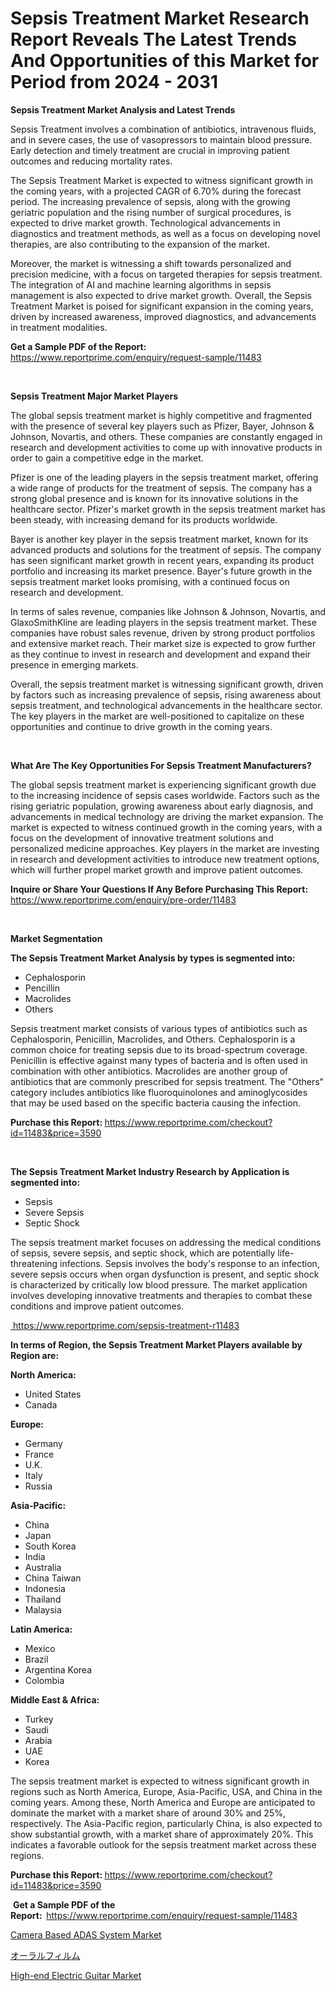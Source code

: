 <p><h1>Sepsis Treatment Market Research Report Reveals The Latest Trends And Opportunities of this Market for Period from 2024 - 2031</h1></p><p><strong>Sepsis Treatment Market Analysis and Latest Trends</strong></p>
<p><p>Sepsis Treatment involves a combination of antibiotics, intravenous fluids, and in severe cases, the use of vasopressors to maintain blood pressure. Early detection and timely treatment are crucial in improving patient outcomes and reducing mortality rates.</p><p>The Sepsis Treatment Market is expected to witness significant growth in the coming years, with a projected CAGR of 6.70% during the forecast period. The increasing prevalence of sepsis, along with the growing geriatric population and the rising number of surgical procedures, is expected to drive market growth. Technological advancements in diagnostics and treatment methods, as well as a focus on developing novel therapies, are also contributing to the expansion of the market.</p><p>Moreover, the market is witnessing a shift towards personalized and precision medicine, with a focus on targeted therapies for sepsis treatment. The integration of AI and machine learning algorithms in sepsis management is also expected to drive market growth. Overall, the Sepsis Treatment Market is poised for significant expansion in the coming years, driven by increased awareness, improved diagnostics, and advancements in treatment modalities.</p></p>
<p><strong>Get a Sample PDF of the Report:&nbsp;</strong> <a href="https://www.reportprime.com/enquiry/request-sample/11483">https://www.reportprime.com/enquiry/request-sample/11483</a></p>
<p>&nbsp;</p>
<p><strong>Sepsis Treatment Major Market Players</strong></p>
<p><p>The global sepsis treatment market is highly competitive and fragmented with the presence of several key players such as Pfizer, Bayer, Johnson & Johnson, Novartis, and others. These companies are constantly engaged in research and development activities to come up with innovative products in order to gain a competitive edge in the market.</p><p>Pfizer is one of the leading players in the sepsis treatment market, offering a wide range of products for the treatment of sepsis. The company has a strong global presence and is known for its innovative solutions in the healthcare sector. Pfizer's market growth in the sepsis treatment market has been steady, with increasing demand for its products worldwide.</p><p>Bayer is another key player in the sepsis treatment market, known for its advanced products and solutions for the treatment of sepsis. The company has seen significant market growth in recent years, expanding its product portfolio and increasing its market presence. Bayer's future growth in the sepsis treatment market looks promising, with a continued focus on research and development.</p><p>In terms of sales revenue, companies like Johnson & Johnson, Novartis, and GlaxoSmithKline are leading players in the sepsis treatment market. These companies have robust sales revenue, driven by strong product portfolios and extensive market reach. Their market size is expected to grow further as they continue to invest in research and development and expand their presence in emerging markets.</p><p>Overall, the sepsis treatment market is witnessing significant growth, driven by factors such as increasing prevalence of sepsis, rising awareness about sepsis treatment, and technological advancements in the healthcare sector. The key players in the market are well-positioned to capitalize on these opportunities and continue to drive growth in the coming years.</p></p>
<p>&nbsp;</p>
<p><strong>What Are The Key Opportunities For Sepsis Treatment Manufacturers?</strong></p>
<p><p>The global sepsis treatment market is experiencing significant growth due to the increasing incidence of sepsis cases worldwide. Factors such as the rising geriatric population, growing awareness about early diagnosis, and advancements in medical technology are driving the market expansion. The market is expected to witness continued growth in the coming years, with a focus on the development of innovative treatment solutions and personalized medicine approaches. Key players in the market are investing in research and development activities to introduce new treatment options, which will further propel market growth and improve patient outcomes.</p></p>
<p><strong>Inquire or Share Your Questions If Any Before Purchasing This Report:</strong> <a href="https://www.reportprime.com/enquiry/pre-order/11483">https://www.reportprime.com/enquiry/pre-order/11483</a></p>
<p>&nbsp;</p>
<p><strong>Market Segmentation</strong></p>
<p><strong>The Sepsis Treatment Market Analysis by types is segmented into:</strong></p>
<p><ul><li>Cephalosporin</li><li>Pencillin</li><li>Macrolides</li><li>Others</li></ul></p>
<p><p>Sepsis treatment market consists of various types of antibiotics such as Cephalosporin, Penicillin, Macrolides, and Others. Cephalosporin is a common choice for treating sepsis due to its broad-spectrum coverage. Penicillin is effective against many types of bacteria and is often used in combination with other antibiotics. Macrolides are another group of antibiotics that are commonly prescribed for sepsis treatment. The "Others" category includes antibiotics like fluoroquinolones and aminoglycosides that may be used based on the specific bacteria causing the infection.</p></p>
<p><strong>Purchase this Report:&nbsp;</strong><a href="https://www.reportprime.com/checkout?id=11483&price=3590">https://www.reportprime.com/checkout?id=11483&price=3590</a></p>
<p>&nbsp;</p>
<p><strong>The Sepsis Treatment Market Industry Research by Application is segmented into:</strong></p>
<p><ul><li>Sepsis</li><li>Severe Sepsis</li><li>Septic Shock</li></ul></p>
<p><p>The sepsis treatment market focuses on addressing the medical conditions of sepsis, severe sepsis, and septic shock, which are potentially life-threatening infections. Sepsis involves the body's response to an infection, severe sepsis occurs when organ dysfunction is present, and septic shock is characterized by critically low blood pressure. The market application involves developing innovative treatments and therapies to combat these conditions and improve patient outcomes.</p></p>
<p><a href="https://www.reportprime.com/sepsis-treatment-r11483">&nbsp;https://www.reportprime.com/sepsis-treatment-r11483</a></p>
<p><strong>In terms of Region, the Sepsis Treatment Market Players available by Region are:</strong></p>
<p>
    <p> <strong> North America: </strong>
        <ul>
            <li>United States</li>
            <li>Canada</li>
        </ul>
        </p> 
    <p> <strong> Europe: </strong>
        <ul>
            <li>Germany</li>
            <li>France</li>
            <li>U.K.</li>
            <li>Italy</li>
            <li>Russia</li>
        </ul>
        </p> 
    <p> <strong> Asia-Pacific: </strong>
        <ul>
            <li>China</li>
            <li>Japan</li>
            <li>South Korea</li>
            <li>India</li>
            <li>Australia</li>
            <li>China Taiwan</li>
            <li>Indonesia</li>
            <li>Thailand</li>
            <li>Malaysia</li>
        </ul>
        </p> 
    <p> <strong> Latin America: </strong>
        <ul>
            <li>Mexico</li>
            <li>Brazil</li>
            <li>Argentina Korea</li>
            <li>Colombia</li>
        </ul>
        </p> 
    <p> <strong> Middle East & Africa: </strong>
        <ul>
            <li>Turkey</li>
            <li>Saudi</li>
            <li>Arabia</li>
            <li>UAE</li>
            <li>Korea</li>
        </ul>
    </p>
    </p>
<p><p>The sepsis treatment market is expected to witness significant growth in regions such as North America, Europe, Asia-Pacific, USA, and China in the coming years. Among these, North America and Europe are anticipated to dominate the market with a market share of around 30% and 25%, respectively. The Asia-Pacific region, particularly China, is also expected to show substantial growth, with a market share of approximately 20%. This indicates a favorable outlook for the sepsis treatment market across these regions.</p></p>
<p><strong>Purchase this Report: </strong><a href="https://www.reportprime.com/checkout?id=11483&price=3590">https://www.reportprime.com/checkout?id=11483&price=3590</a></p>
<p>&nbsp;<strong>Get a Sample PDF of the Report:&nbsp;&nbsp;</strong><a href="https://www.reportprime.com/enquiry/request-sample/11483">https://www.reportprime.com/enquiry/request-sample/11483</a></p>
<p><strong></strong></p>
<p><p><a href="https://www.linkedin.com/pulse/insights-camera-based-adas-system-market-size-analysing-6xhic?trackingId=HswSu2h25Q%2F%2FUMJeDIQKYQ%3D%3D">Camera Based ADAS System Market</a></p><p><a href="https://github.com/schmahlson/Market-Research-Report-List-1/blob/main/776791325999.md">オーラルフィルム</a></p><p><a href="https://www.linkedin.com/pulse/high-end-electric-guitar-market-challenges-opportunities-growth-ux7uc?trackingId=enbS8D%2FI7C0QgedfuyzpaQ%3D%3D">High-end Electric Guitar Market</a></p></p>